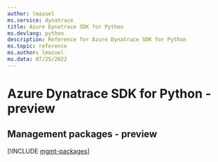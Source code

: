 ```yaml
---
author: lmazuel
ms.service: dynatrace
title: Azure Dynatrace SDK for Python
ms.devlang: python
description: Reference for Azure Dynatrace SDK for Python
ms.topic: reference
ms.author: lmazuel
ms.data: 07/25/2022
---
```

# Azure Dynatrace SDK for Python - preview

## Management packages - preview
[!INCLUDE [mgmt-packages](dynatrace-mgmt-index.md)]